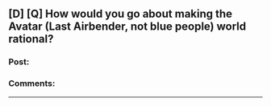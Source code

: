 ## [D] [Q] How would you go about making the Avatar (Last Airbender, not blue people) world rational?

### Post:



### Comments:

---

